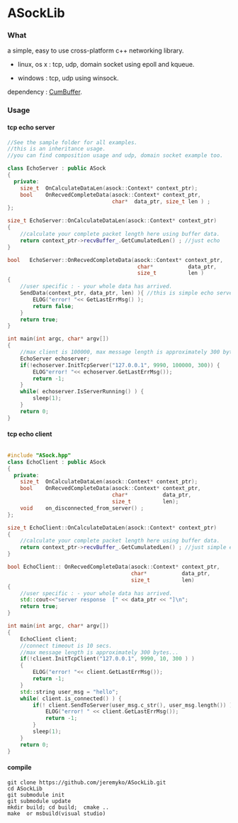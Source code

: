 # ASockLib #

### What ###

a simple, easy to use cross-platform c++ networking library.

- linux, os x : tcp, udp, domain socket using epoll and kqueue.

- windows : tcp, udp using winsock.

dependency : [CumBuffer](https://github.com/jeremyko/CumBuffer).


### Usage ###

#### tcp echo server ####

```cpp
//See the sample folder for all examples. 
//this is an inheritance usage. 
//you can find composition usage and udp, domain socket example too.

class EchoServer : public ASock
{
  private:
    size_t  OnCalculateDataLen(asock::Context* context_ptr);
    bool    OnRecvedCompleteData(asock::Context* context_ptr, 
                                 char*  data_ptr, size_t len ) ;
};

size_t EchoServer::OnCalculateDataLen(asock::Context* context_ptr)
{
    //calculate your complete packet length here using buffer data.
    return context_ptr->recvBuffer_.GetCumulatedLen() ; //just echo 
}

bool   EchoServer::OnRecvedCompleteData(asock::Context* context_ptr, 
                                         char*           data_ptr, 
                                         size_t          len ) 
{
    //user specific : - your whole data has arrived.
    SendData(context_ptr, data_ptr, len) ){ //this is simple echo server
        ELOG("error! "<< GetLastErrMsg() ); 
        return false;
    }
    return true;
}

int main(int argc, char* argv[])
{
    //max client is 100000, max message length is approximately 300 bytes...
    EchoServer echoserver; 
    if(!echoserver.InitTcpServer("127.0.0.1", 9990, 100000, 300)) {
        ELOG"error! "<< echoserver.GetLastErrMsg()); 
        return -1;
    }
    while( echoserver.IsServerRunning() ) {
        sleep(1);
    }
    return 0;
}

```

#### tcp echo client ####

```cpp

#include "ASock.hpp"
class EchoClient : public ASock
{
  private:
    size_t  OnCalculateDataLen(asock::Context* context_ptr); 
    bool    OnRecvedCompleteData(asock::Context* context_ptr, 
                                 char*           data_ptr, 
                                 size_t          len); 
    void    on_disconnected_from_server() ; 
};

size_t EchoClient::OnCalculateDataLen(asock::Context* context_ptr)
{
    //calculate your complete packet length here using buffer data.
    return context_ptr->recvBuffer_.GetCumulatedLen() ; //just simple echo for example
}

bool EchoClient:: OnRecvedCompleteData(asock::Context* context_ptr, 
                                       char*           data_ptr, 
                                       size_t          len) 
{
    //user specific : - your whole data has arrived.
    std::cout<<"server response  [" << data_ptr << "]\n";
    return true;
}

int main(int argc, char* argv[])
{
    EchoClient client;
    //connect timeout is 10 secs.
    //max message length is approximately 300 bytes...
    if(!client.InitTcpClient("127.0.0.1", 9990, 10, 300 ) )
    {
        ELOG("error! "<< client.GetLastErrMsg()); 
        return -1;
    }
    std::string user_msg = "hello"; 
    while( client.is_connected() ) {
        if(! client.SendToServer(user_msg.c_str(), user_msg.length()) ) {
            ELOG("error! " << client.GetLastErrMsg()); 
            return -1;
        }
        sleep(1);
    }
    return 0;
}

```

#### compile ####

    git clone https://github.com/jeremyko/ASockLib.git
    cd ASockLib
    git submodule init
    git submodule update
    mkdir build; cd build;  cmake ..
    make  or msbuild(visual studio)


